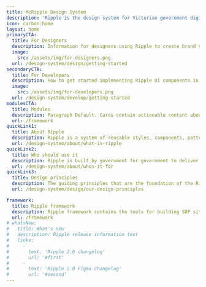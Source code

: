 ```yaml
---
title: McRipple Design System
description: 'Ripple is the design system for Victorian government digital products'
icon: carbon:home
layout: home
primaryCTA: 
  title: For Designers
  description: Information for designers using Ripple to create brand Victoria compliant digital experiences.
  image: 
    src: /assets/img/for-designers.png
  url: /design-system/design/getting-started
secondaryCTA: 
  title: For Developers
  description: How to get started implementing Ripple UI components in digital products.
  image:
    src: /assets/img/for-developers.png
  url: /design-system/develop/getting-started
modulesCTA: 
  title: Modules
  description: Paragraph Default. Cards contain actionable content about a single topic. These are usually grouped as similar style sets.
  url: /framework
quickLink1: 
  title: About Ripple
  description: Ripple is a system of reusable styles, components, patterns and tools for creating Victorian government digital experiences.
  url: /design-system/about/what-is-ripple
quickLink2: 
  title: Who should use it
  description: Ripple is built by government for government to deliver services Victorians trust and rely on.
  url: /design-system/about/whos-it-for
quickLink3: 
  title: Design principles
  description: The guiding principles that are the foundation of the Ripple Design System.
  url: /design-system/design/our-design-principles

framework:
  title: Ripple framework
  description: Ripple framework contains the tools for building SDP sites using Ripple design system components.
  url: /framework
# whatsNew: 
#   title: What's new
#   description: Ripple release information text
#   links:
#     - 
#       text: 'Ripple 2.0 changelog'
#       url: '#first'
#     - 
#       text: 'Ripple 2.0 Figma changelog'
#       url: '#second'
---
```

